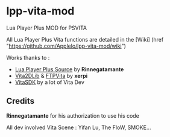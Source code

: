 # lpp-vita-mod
Lua Player Plus MOD for PSVITA

All Lua Player Plus Vita functions are detailed in the [Wiki] (href "https://github.com/Applelo/lpp-vita-mod/wiki")

Works thanks to :
* [Lua Player Plus Source](https://github.com/Rinnegatamante/lpp-vita) by **Rinnegatamante**
* [Vita2DLib](https://github.com/xerpi/vita2dlib) & [FTPVita](https://github.com/xerpi/ftpvitalib) by **xerpi**
* [VitaSDK](https://github.com/vitasdk) by a lot of Vita Dev

## Credits

**Rinnegatamante** for his authorization to use his code

All dev involved Vita Scene : Yifan Lu, The FloW, SMOKE...
